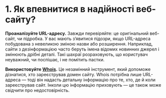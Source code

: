 # 1. Як впевнитися в надійності веб-сайту?

**Проаналізуйте URL-адресу.** Завжди перевіряйте: це оригінальний веб-сайт, чи підробка. У вас мають з’явитися підозри, якщо URL-адреса побудована з невеликою зміною назви або розширення. Наприклад, сайти з дезінформацією часто беруть імена відомих новинних джерел і змінюють дрібні деталі. Такі шахраї розраховують, що користувач неуважний, чи поспішає, і не помітить пастки. 

**Використовуйте [Whois](www.whois.com/whois/).** Це незамінний інструмент, який допоможе дізнатися, хто зареєстрував домен сайту. Whois потрібна лише URL-адреса — тоді він надасть детальну інформацію про те, хто, де й коли зареєстрував сайт. Інколи цю інформацію приховують — це також може свідчити про недостовірність.